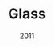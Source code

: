 ---
title: Glass
_img: glass.jpg
size: 13 x 13 inches, Framed
medium: Ink on 140-pound Watercolor Paper
date: 2011
_render: false
--- 